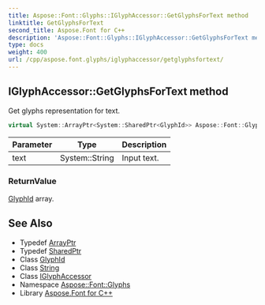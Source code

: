 ```yaml
---
title: Aspose::Font::Glyphs::IGlyphAccessor::GetGlyphsForText method
linktitle: GetGlyphsForText
second_title: Aspose.Font for C++
description: 'Aspose::Font::Glyphs::IGlyphAccessor::GetGlyphsForText method. Get glyphs representation for text in C++.'
type: docs
weight: 400
url: /cpp/aspose.font.glyphs/iglyphaccessor/getglyphsfortext/
---
```

## IGlyphAccessor::GetGlyphsForText method


Get glyphs representation for text.

```cpp
virtual System::ArrayPtr<System::SharedPtr<GlyphId>> Aspose::Font::Glyphs::IGlyphAccessor::GetGlyphsForText(System::String text)=0
```


| Parameter | Type | Description |
| --- | --- | --- |
| text | System::String | Input text. |

### ReturnValue

[GlyphId](../../glyphid/) array.

## See Also

* Typedef [ArrayPtr](../../../system/arrayptr/)
* Typedef [SharedPtr](../../../system/sharedptr/)
* Class [GlyphId](../../glyphid/)
* Class [String](../../../system/string/)
* Class [IGlyphAccessor](../)
* Namespace [Aspose::Font::Glyphs](../../)
* Library [Aspose.Font for C++](../../../)
